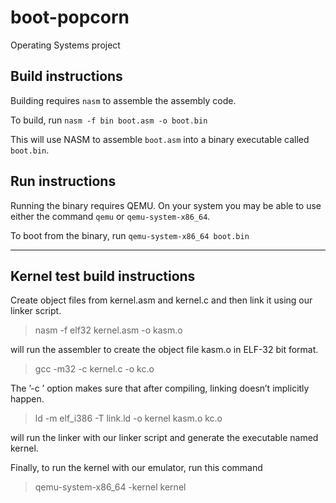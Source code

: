 # boot-popcorn
Operating Systems project

## Build instructions
Building requires `nasm` to assemble the assembly code.

To build, run `nasm -f bin boot.asm -o boot.bin`

This will use NASM to assemble `boot.asm` into a binary executable called `boot.bin`.


## Run instructions
Running the binary requires QEMU.  On your system you may be able to use either the command `qemu` or `qemu-system-x86_64`.

To boot from the binary, run `qemu-system-x86_64 boot.bin`

---

## Kernel test build instructions

Create object files from kernel.asm and kernel.c and then link it using our linker script.

> nasm -f elf32 kernel.asm -o kasm.o

will run the assembler to create the object file kasm.o in ELF-32 bit format.

> gcc -m32 -c kernel.c -o kc.o

The ’-c ’ option makes sure that after compiling, linking doesn’t implicitly happen.

> ld -m elf_i386 -T link.ld -o kernel kasm.o kc.o

will run the linker with our linker script and generate the executable named kernel.

Finally, to run the kernel with our emulator, run this command

> qemu-system-x86_64 -kernel kernel